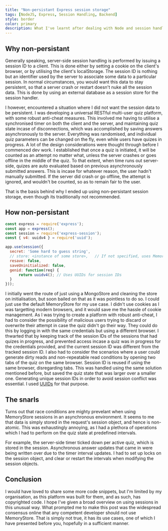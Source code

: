```yaml
---
title: "Non-persistant Express session storage"
tags: [NodeJS, Express, Session Handling, Backend]
style: border
color: primary
description: What I've learnt after dealing with Node and session handling.
---
```


## Why non-persistant

Generally speaking, server-side session handling is performed by issuing a session ID to a client. This is done either by setting a cookie on the client's browser, or by utilising the client's localStorage.
The session ID is nothing but an identifier used by the server to associate some data to a particular session. In normal circumstances, you would want this data to stay persistent, so that a server crash or restart doesn't nuke all the session data.
This is done by using an external database as a session store for the session handler.

I however, encountered a situation where I did not want the session data to be persistent. I was developing a universal RESTful multi-user quiz platform, with some robust anti-cheat measures.
This involved me having to utilise a synchronised timer on both the client and the server, and maintaining quiz state incase of disconnections, which was accomplished by saving answers asynchronously to the server.
Everything was randomised, and individual quiz parameters can be changed on the fly, even while users have quizes in progress. A lot of the design considerations were thought through before I commenced dev work. I established that once a quiz is initiated, 
it will be counted as an attempt no matter what, unless the server crashes or goes offline in the middle of the quiz. To that extent, when time runs out server-side, quizes are auto evaluated based on previous asynchronously submitted answers. This is incase for whatever reason, the user hadn't manually submitted.
If the server did crash or go offline, the attempt is ignored, and wouldn't be counted, so as to remain fair to the user.

That is the basis behind why I ended up using non-persistant session storage, even though its traditionally not recommended.

## How non-persistant

``` javascript
const express = require('express');
const app = express();
const session = require('express-session');
const { v4: uuidv4 } = require('uuid');

app.use(session({
  secret: 'Some hard to guess string',
  // store: <instance of some store>,   // If not specified, uses MemoryStore
  resave: false,
  saveUninitialized: false,
  genid: function(req) {
      return uuidv4(); // Uses UUIDs for session IDs
  }
}));
```

I initially went the route of just using a MongoStore and cleaning the store on initialisation, but soon bailed on that as it was pointless to do so. I could just use the default MemoryStore for my use case.
I didn't use cookies as I was targetting modern browsers, and it would save me the hassle of cookie management. As I was trying to create a platform with robust anti-cheat, I had to consider the possibility 
of malicious users trying to discard or overwrite their attempt in case the quiz didn't go their way. They could do this by logging in with the same credentials but using a different browser.
I thwarted that by keeping track of the session IDs of the sessions that had quizes in progress, and prevented access incase a quiz was in progress for the credentials provided, and the current session ID was different from the tracked session ID. I also had to consider the scenarios where a user could generate dirty reads and non-repeatable read conditions by opening two tabs of the quiz on the same browser.
Session ID is reused if using the same browser, disregarding tabs. This was handled using the same solution mentioned before, but saved the quiz state that was larger over a smaller one. Generating unique session IDs in order to avoid session conflict was essential. I used [UUIDs](https://en.wikipedia.org/wiki/Universally_unique_identifier) for that purpose.

## The snarls

Turns out that race conditions are mighty prevelant when using MemoryStore sessions in an asynchronous environment. It seems to me that data is simply stored in the request's session object, and hence is non-atomic.
This was exhaustingly annoying, as I had a plethora of operations which I had to perform on the quiz state at predefined intervals.

For example, the server-side timer ticked down per active quiz, which is stored in the session. Asynchronous answer updates that came in were being written over due to the timer interval updates.
I had to set up locks on the session object, and clear or restart the intervals when modifying the session objects.

## Conclusion

I would have loved to share some more code snippets, but I'm limited by my organisation, as this platform was built for them, and as such, has copyrighted code. I hope I've given a broad overview on using sessions in this unusual way.
What prompted me to make this post was the widespread consensus online that any competent developer should not use MemoryStore. That is simply not true, it has its use cases, one of which I have presented before you, hopefully in a sufficient manner.






